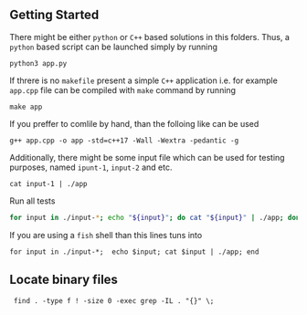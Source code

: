 ## Getting Started

There might be either `python` or `C++` based solutions in this folders.
Thus, a `python` based script can be launched simply by running

```shell
python3 app.py
```

If threre is no `makefile` present a simple `C++` application i.e. for example `app.cpp` file can be compiled with `make` command by running

```make
make app
```

If you preffer to comlile by hand, than the folloing like can be used

```shell
g++ app.cpp -o app -std=c++17 -Wall -Wextra -pedantic -g
```

Additionally, there might be some input file which can be used for testing purposes, named `ipunt-1`, `input-2` and etc.

```shell
cat input-1 | ./app
```

Run all tests

```bash
for input in ./input-*; echo "${input}"; do cat "${input}" | ./app; done
```

If you are using a `fish` shell than this lines tuns into

```fish
for input in ./input-*;  echo $input; cat $input | ./app; end
```

## Locate binary files

```shell
 find . -type f ! -size 0 -exec grep -IL . "{}" \;
```
